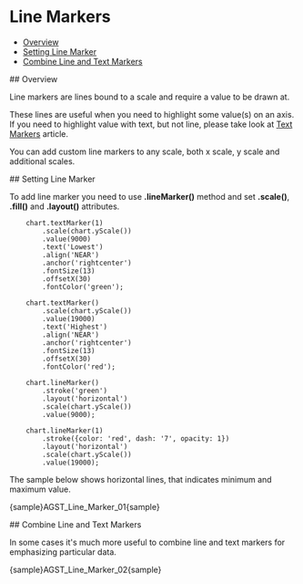 # Line Markers

              
* [Overview](#overview)
* [Setting Line Marker](#setting)
* [Combine Line and Text Markers](#combine)

<a name="overview"/>
## Overview

Line markers are lines bound to a scale and require a value to be drawn at.

These lines are useful when you need to highlight some value(s) on an axis. If you need to highlight value with text, but not line, please take look at [Text Markers](Text_Markers) article.

You can add custom line markers to any scale, both x scale, y scale and additional scales.

<a name="setting"/>
## Setting Line Marker

To add line marker you need to use **.lineMarker()** method and set **.scale()**, **.fill()** and **.layout()** attributes.

```
    chart.textMarker(1)
        .scale(chart.yScale())
        .value(9000)
        .text('Lowest')
        .align('NEAR')
        .anchor('rightcenter')
        .fontSize(13)
        .offsetX(30)
        .fontColor('green');
            
    chart.textMarker()
        .scale(chart.yScale())
        .value(19000)
        .text('Highest')
        .align('NEAR')
        .anchor('rightcenter')
        .fontSize(13)
        .offsetX(30)
        .fontColor('red');

    chart.lineMarker()
        .stroke('green')
        .layout('horizontal')
        .scale(chart.yScale())
        .value(9000);
    
    chart.lineMarker(1)
        .stroke({color: 'red', dash: '7', opacity: 1})
        .layout('horizontal')
        .scale(chart.yScale())
        .value(19000);
```


The sample below shows horizontal lines, that indicates minimum and maximum value.

{sample}AGST\_Line\_Marker\_01{sample}

<a name="combine"/>
## Combine Line and Text Markers

In some cases it's much more useful to combine line and text markers for emphasizing particular data.

{sample}AGST\_Line\_Marker\_02{sample}

